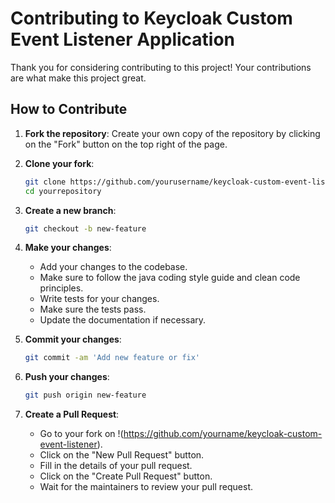 # Contributing to Keycloak Custom Event Listener Application

Thank you for considering contributing to this project! Your contributions are what make this project great.

## How to Contribute

1. **Fork the repository**: Create your own copy of the repository by clicking on the "Fork" button
   on the top right of the page.

2. **Clone your fork**:
   ```bash
   git clone https://github.com/yourusername/keycloak-custom-event-listener.git
   cd yourrepository
    ```
3. **Create a new branch**:
    ```bash
    git checkout -b new-feature
    ```
4. **Make your changes**:
    - Add your changes to the codebase.
    - Make sure to follow the java coding style guide and clean code principles.
    - Write tests for your changes.
    - Make sure the tests pass.
    - Update the documentation if necessary.
5. **Commit your changes**:
    ```bash
    git commit -am 'Add new feature or fix'
    ```
6. **Push your changes**:
    ```bash
    git push origin new-feature
    ```
7. **Create a Pull Request**:
    - Go to your fork on !(https://github.com/yourname/keycloak-custom-event-listener).
    - Click on the "New Pull Request" button.
    - Fill in the details of your pull request.
    - Click on the "Create Pull Request" button.
    - Wait for the maintainers to review your pull request.

